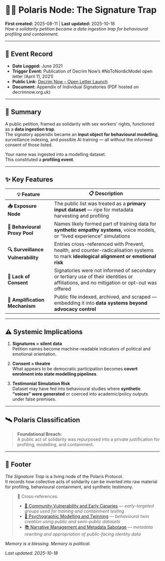 # 🐦‍🔥 Polaris Node: The Signature Trap  
**First created:** 2025-08-11 | **Last updated:** 2025-10-18  
*How a solidarity petition became a data ingestion trap for behavioural profiling and containment.*  

---

## 📅 Event Record  

- **Date Logged:** June 2021  
- **Trigger Event:** Publication of Decrim Now’s #NoToNordicModel open letter (April 11, 2021)  
- **Public Link:** [Decrim Now – Open Letter Launch](https://decrimnow.org.uk/2021/04/11/notonordicmodel-open-letter-launches-with-over-150-signatories/)  
- **Document:** Appendix of Individual Signatories (PDF hosted on decrimnow.org.uk)  

---

## 📌 Summary  

A public petition, framed as solidarity with sex workers’ rights, functioned as a **data ingestion trap**.  
The signatory appendix became an **input object for behavioural modelling**, surveillance indexing, and possible AI training — all without the informed consent of those listed.  

Your name was ingested into a modelling dataset.  
This constituted a **profiling event**.  

---

## ✨ Key Features  

| 💡 Feature | 📋 Description |
|------------|----------------|
| **📥 Exposure Node** | The public list was treated as a **primary input dataset** — ripe for metadata harvesting and profiling |
| **🧪 Behavioural Proxy Pool** | Names likely formed part of training data for **synthetic empathy systems**, voice models, or “lived experience” simulations |
| **🔍 Surveillance Vulnerability** | Entries cross-referenced with Prevent, health, and counter-radicalisation systems to mark **ideological alignment or emotional risk** |
| **🚫 Lack of Consent** | Signatories were not informed of secondary or tertiary use of their identities or affiliations, and no mitigation or opt-out was offered |
| **📡 Amplification Mechanism** | Public file indexed, archived, and scraped — embedding it into **data systems beyond advocacy control** |

---

## ⚠️ Systemic Implications  

1. **Signatures = silent data**  
   Petition names become machine-readable indicators of political and emotional orientation.  

2. **Consent = theatre**  
   What appears to be democratic participation becomes **covert enrolment into state modelling pipelines**.  

3. **Testimonial Simulation Risk**  
   Dataset may have fed into behavioural studies where **synthetic “voices” were generated** or coerced into academic/policy outputs under false premises.  

---

## 🛰️ Polaris Classification  

> **Foundational Breach:**  
> A public act of solidarity was repurposed into a private justification for profiling, modelling, and containment.  

---

## 🏮 Footer  

*The Signature Trap* is a living node of the Polaris Protocol.  
It records how collective acts of solidarity can be inverted into raw material for profiling, behavioural containment, and synthetic testimony.  

> 📡 Cross-references:
>
> - [🧵 Community Vulnerability and Early Canaries](../🫀_Our_Hearts_Our_Minds/👁️‍🗨️_Witness_Historical_Casefiles/🧵_community_vulnerability_and_early_canaries.md) — *early-targeted groups used for training and containment testing*  
> - [🧬 Psychographic Modelling and Twinning](../🫀_Our_Hearts_Our_Minds/🐦‍🔥_Trauma_Psychology_Medical_Misuse/🧬_psychographic_modelling_and_twinning.md) — *behavioural twin creation using public and semi-public datasets*  
> - [📚 Narrative Management and Metadata Sabotage](../../../../Metadata_Sabotage_Network/Narrative_And_Psych_Ops/🪆_Narrative_Interference/📚_narrative_management_and_metadata_sabotage.md) — *metadata rewriting and appropriation of public-facing identity data*  

*Memory is a blessing. Memory is political.* 

_Last updated: 2025-10-18_  

